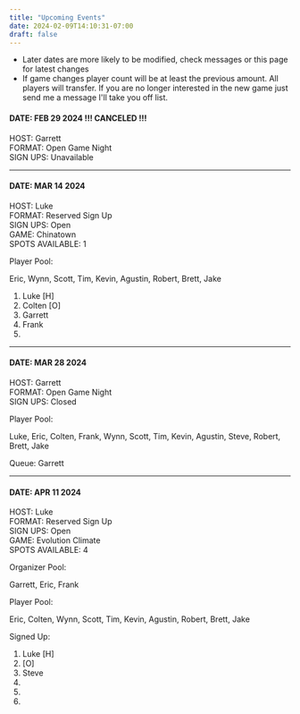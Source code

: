 ```yaml
---
title: "Upcoming Events"
date: 2024-02-09T14:10:31-07:00
draft: false
---
```


* Later dates are more likely to be modified, check messages or this page for latest changes
* If game changes player count will be at least the previous amount.  All players will transfer.  If you are no longer interested in the new game just send me a message I'll take you off list.

#### DATE: FEB 29 2024 !!! CANCELED !!!
HOST: Garrett  
FORMAT: Open Game Night  
SIGN UPS: Unavailable  

------

#### DATE: MAR 14 2024
HOST: Luke  
FORMAT: Reserved Sign Up  
SIGN UPS: Open  
GAME: Chinatown  
SPOTS AVAILABLE: 1  

Player Pool:

Eric, Wynn, Scott, Tim, Kevin, Agustin, Robert, Brett, Jake

1. Luke [H]
2. Colten [O]
3. Garrett
4. Frank
5.

------

#### DATE: MAR 28 2024
HOST: Garrett  
FORMAT: Open Game Night  
SIGN UPS: Closed  

Player Pool:

Luke, Eric, Colten, Frank, Wynn, Scott, Tim, Kevin, Agustin, Steve, Robert, Brett, Jake

Queue: Garrett

------

#### DATE: APR 11 2024
HOST: Luke  
FORMAT: Reserved Sign Up  
SIGN UPS: Open  
GAME: Evolution Climate  
SPOTS AVAILABLE: 4  

Organizer Pool:

Garrett, Eric, Frank

Player Pool:

Eric, Colten, Wynn, Scott, Tim, Kevin, Agustin, Robert, Brett, Jake

Signed Up:

1) Luke [H]
2) [O]
3) Steve
4) 
5)
6)
